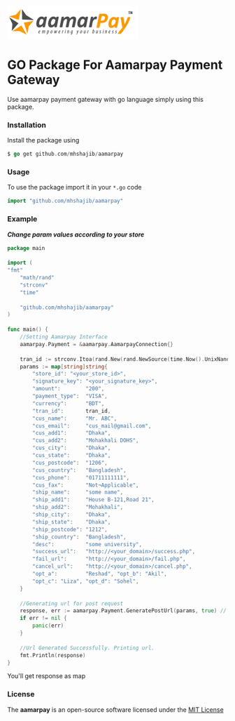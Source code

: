 ![aamarpay](aamarpay.png)

# GO Package For Aamarpay Payment Gateway

Use aamarpay payment gateway with go language simply using this package.  

### Installation

Install the package using
```go
$ go get github.com/mhshajib/aamarpay
```

### Usage

To use the package import it in your `*.go` code
```go
import "github.com/mhshajib/aamarpay"
```

### Example

***Change param values according to your store***

```go
package main

import (
"fmt"
	"math/rand"
	"strconv"
	"time"

	"github.com/mhshajib/aamarpay"
)

func main() {
	//Setting Aamarpay Interface
	aamarpay.Payment = &aamarpay.AamarpayConnection{}

	tran_id := strconv.Itoa(rand.New(rand.NewSource(time.Now().UnixNano())).Int())
	params := map[string]string{
		"store_id": "<your_store_id>",
		"signature_key": "<your_signature_key>",
		"amount":        "200",
		"payment_type":  "VISA",
		"currency":      "BDT",
		"tran_id":       tran_id,
		"cus_name":      "Mr. ABC",
		"cus_email":     "cus_mail@gmail.com",
		"cus_add1":      "Dhaka",
		"cus_add2":      "Mohakhali DOHS",
		"cus_city":      "Dhaka",
		"cus_state":     "Dhaka",
		"cus_postcode":  "1206",
		"cus_country":   "Bangladesh",
		"cus_phone":     "01711111111",
		"cus_fax":       "Not¬Applicable",
		"ship_name":     "some name",
		"ship_add1":     "House B-121,Road 21",
		"ship_add2":     "Mohakhali",
		"ship_city":     "Dhaka",
		"ship_state":    "Dhaka",
		"ship_postcode": "1212",
		"ship_country":  "Bangladesh",
		"desc":          "some university",
		"success_url":   "http://<your_domain>/success.php",
		"fail_url":      "http://<your_domain>/fail.php",
		"cancel_url":    "http://<your_domain>/cancel.php",
		"opt_a":         "Reshad", "opt_b": "Akil",
		"opt_c": "Liza", "opt_d": "Sohel",
	}

	//Generating url for post request
	response, err := aamarpay.Payment.GeneratePostUrl(params, true) // Here in second param use true for sandbox account and false for live account.
	if err != nil {
		panic(err)
	}

	//Url Generated Successfully. Printing url.
	fmt.Println(response)
}
```

You'll get response as map


### **License**
The **aamarpay** is an open-source software licensed under the [MIT License](LICENSE)